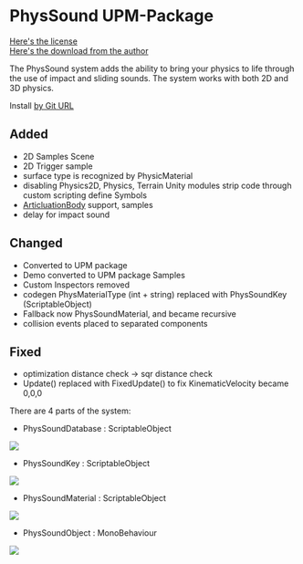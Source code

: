 # PhysSound UPM-Package
[Here's the license](https://forum.unity.com/threads/open-source-physsound-physics-audio-system.334297/page-2#post-4399633)  
[Here's the download from the author](https://forum.unity.com/threads/open-source-physsound-physics-audio-system.334297/page-2#post-4399633)  

The PhysSound system adds the ability to bring your physics to life through the use of impact and sliding
sounds. The system works with both 2D and 3D physics.

Install [by Git URL](https://docs.unity3d.com/Manual/upm-ui-giturl.html)

## Added
- 2D Samples Scene
- 2D Trigger sample
- surface type is recognized by PhysicMaterial
- disabling Physics2D, Physics, Terrain Unity modules strip code through custom scripting define Symbols
- [ArticluationBody](https://docs.unity3d.com/Manual/class-ArticulationBody.html) support, samples
- delay for impact sound
## Changed
- Converted to UPM package
- Demo converted to UPM package Samples
- Custom Inspectors removed
- codegen PhysMaterialType (int + string) replaced with PhysSoundKey (ScriptableObject)
- Fallback now PhysSoundMaterial, and became recursive
- collision events placed to separated components
## Fixed
- optimization distance check -> sqr distance check
- Update() replaced with FixedUpdate() to fix KinematicVelocity became 0,0,0

There are 4 parts of the system: 
- PhysSoundDatabase : ScriptableObject

![](https://github.com/mitay-walle/com.scruffy-rules.phys-sound/blob/master/Documentation/Screenshot_2.png)
- PhysSoundKey : ScriptableObject

![](https://github.com/mitay-walle/com.scruffy-rules.phys-sound/blob/master/Documentation/Screenshot_4.png)
- PhysSoundMaterial : ScriptableObject

![](https://github.com/mitay-walle/com.scruffy-rules.phys-sound/blob/master/Documentation/Screenshot_1.png)

- PhysSoundObject : MonoBehaviour

![](https://github.com/mitay-walle/com.scruffy-rules.phys-sound/blob/master/Documentation/Screenshot_3.png)
